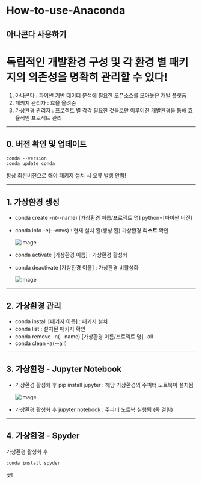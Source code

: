 # How-to-use-Anaconda
아나콘다 사용하기
----------------

# 독립적인 개발환경 구성 및 각 환경 별 패키지의 의존성을 명확히 관리할 수 있다!

1. 아나콘다 : 파이썬 기반 데이터 분석에 필요한 오픈소스를 모아놓은 개발 플랫폼
2. 패키지 관리자 : 효율 올려줌
3. 가상환경 관리자 : 프로젝트 별 각각 필요한 것들로만 이루어진 개발환경을 통해 효율적인 프로젝트 관리


--------------------

## 0. 버전 확인 및 업데이트
```
conda --version
conda update conda
```

항상 최신버전으로 해야 패키지 설치 시 오류 발생 안함!

----------------------

## 1. 가상환경 생성

- conda create -n(--name) [가상환경 이름/프로젝트 명] python=[파이썬 버전]

- conda info -e(--envs) : 현재 설치 된(생성 된) 가상환경 <b>리스트</b> 확인

  ![image](https://user-images.githubusercontent.com/61974613/110137000-b1f47b00-7e13-11eb-9f98-e6c4c0efb4a2.png)

- conda activate [가상환경 이름] : 가상환경 활성화
- conda deactivate [가상환경 이름] : 가상환경 비활성화

  ![image](https://user-images.githubusercontent.com/61974613/110137044-c0429700-7e13-11eb-8e0f-ccc84b24ccd0.png)

-----------------------

## 2. 가상환경 관리

- conda install [패키지 이름] : 패키지 설치
- conda list : 설치된 패키지 확인
- conda remove -n(--name) [가상환경 이름/프로젝트 명] -all
- conda clean -a(--all)

-------------------------

## 3. 가상환경 - Jupyter Notebook

- 가상환경 활성화 후 pip install jupyter : 해당 가상환경의 주피터 노트북이 설치됨

  ![image](https://user-images.githubusercontent.com/61974613/110137918-ba998100-7e14-11eb-86b9-fd9229802214.png)

- 가상환경 활성화 후 jupyter notebook : 주피터 노트북 실행됨 (좀 걸림)

-------------------------

## 4. 가상환경 - Spyder

가상환경 활성화 후 
```
conda install spyder
```


끗!
